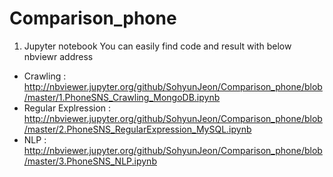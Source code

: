 # Comparison_phone

1. Jupyter notebook
You can easily find code and result with below nbviewr address

  * Crawling : http://nbviewer.jupyter.org/github/SohyunJeon/Comparison_phone/blob/master/1.PhoneSNS_Crawling_MongoDB.ipynb
  * Regular Explression : 
  http://nbviewer.jupyter.org/github/SohyunJeon/Comparison_phone/blob/master/2.PhoneSNS_RegularExpression_MySQL.ipynb
  * NLP : http://nbviewer.jupyter.org/github/SohyunJeon/Comparison_phone/blob/master/3.PhoneSNS_NLP.ipynb
